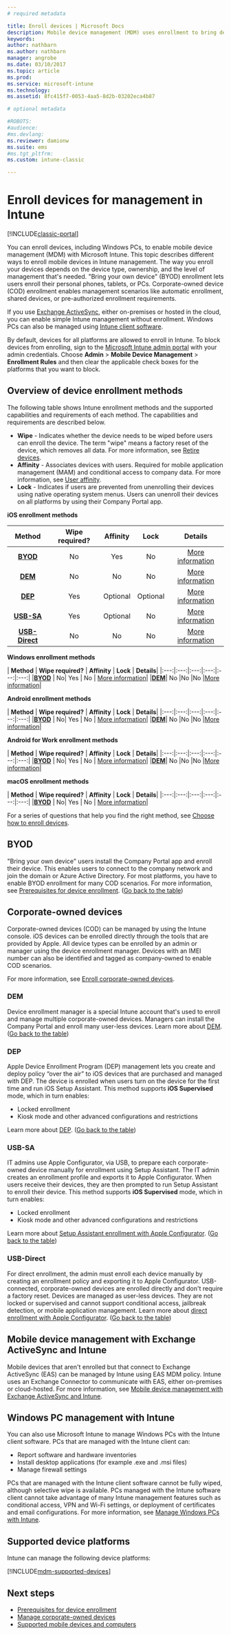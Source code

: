 ```yaml
---
# required metadata

title: Enroll devices | Microsoft Docs
description: Mobile device management (MDM) uses enrollment to bring devices into management and allow access to resources.
keywords:
author: nathbarn
ms.author: nathbarn
manager: angrobe
ms.date: 03/10/2017
ms.topic: article
ms.prod:
ms.service: microsoft-intune
ms.technology:
ms.assetid: 8fc415f7-0053-4aa5-8d2b-03202eca4b87

# optional metadata

#ROBOTS:
#audience:
#ms.devlang:
ms.reviewer: damionw
ms.suite: ems
#ms.tgt_pltfrm:
ms.custom: intune-classic

---
```


# Enroll devices for management in Intune

[!INCLUDE[classic-portal](../includes/classic-portal.md)]

You can enroll devices, including Windows PCs, to enable mobile device management (MDM) with Microsoft Intune. This topic describes different ways to enroll mobile devices in Intune management. The way you enroll your devices depends on the device type, ownership, and the level of management that's needed. "Bring your own device" (BYOD) enrollment lets users enroll their personal phones, tablets, or PCs. Corporate-owned device (COD) enrollment enables management scenarios like automatic enrollment, shared devices, or pre-authorized enrollment requirements.

If you use [Exchange ActiveSync](#mobile-device-management-with-exchange-activesync-and-intune), either on-premises or hosted in the cloud, you can enable simple Intune management without enrollment. Windows PCs can also be managed using [Intune client software](#manage-windows-pcs-with-intune).

By default, devices for all platforms are allowed to enroll in Intune. To block devices from enrolling, sign to the [Microsoft Intune admin portal](https://manage.microsoft.com) with your admin credentials. Choose **Admin** > **Mobile Device Management** > **Enrollment Rules** and then clear the applicable check boxes for the platforms that you want to block.

## Overview of device enrollment methods

The following table shows Intune enrollment methods and the supported capabilities and requirements of each method. The capabilities and requirements are described below.

- **Wipe** - Indicates whether the device needs to be wiped before users can enroll the device. The term "wipe" means a factory reset of the device, which removes all data. For more information, see [Retire devices](retire-devices-from-microsoft-intune-management.md).
- **Affinity** - Associates devices with users. Required for mobile application management (MAM) and conditional access to company data. For more information, see [User affinity](enroll-corporate-owned-ios-devices-in-microsoft-intune.md#use-the-company-portal-on-dep-enrolled-or-apple-configurator-enrolled-devices).
- **Lock** - Indicates if users are prevented from unenrolling their devices using native operating system menus. Users can unenroll their devices on all platforms by using their Company Portal app.

**iOS enrollment methods**

| **Method** |	**Wipe required?** |	**Affinity**	|	**Lock** | **Details** |
|:---:|:---:|:---:|:---:|:---:|
|**[BYOD](#byod)** | No|	Yes |	No | [More information](prerequisites-for-enrollment.md)|
|**[DEM](#dem)**|	No |No |No	| [More information](enroll-corporate-owned-devices-with-the-device-enrollment-manager-in-microsoft-intune.md)|
|**[DEP](#dep)**|	Yes |	Optional |	Optional|[More information](ios-device-enrollment-program-in-microsoft-intune.md)|
|**[USB-SA](#usb-sa)**|	Yes |	Optional |	No| [More information](ios-setup-assistant-enrollment-in-microsoft-intune.md)|
|**[USB-Direct](#usb-direct)**|	No |	No	| No|[More information](ios-direct-enrollment-in-microsoft-intune.md)|

**Windows enrollment methods**

| **Method** |	**Wipe required?** |	**Affinity**	|	**Lock** | **Details**|
|:---:|:---:|:---:|:---:|:---:|:---:|
|**[BYOD](#byod)** | No|	Yes |	No | [More information](prerequisites-for-enrollment.md)|
|**[DEM](#dem)**|	No |No |No	|[More information](enroll-corporate-owned-devices-with-the-device-enrollment-manager-in-microsoft-intune.md)|

**Android enrollment methods**

| **Method** |	**Wipe required?** |	**Affinity**	|	**Lock** | **Details**|
|:---:|:---:|:---:|:---:|:---:|:---:|
|**[BYOD](#byod)** | No|	Yes |	No | [More information](prerequisites-for-enrollment.md)|
|**[DEM](#dem)**|	No |No |No	|[More information](enroll-corporate-owned-devices-with-the-device-enrollment-manager-in-microsoft-intune.md)|

**Android for Work enrollment methods**

| **Method** |	**Wipe required?** |	**Affinity**	|	**Lock** | **Details**|
|:---:|:---:|:---:|:---:|:---:|:---:|
|**[BYOD](#byod)** | No|	Yes |	No | [More information](prerequisites-for-enrollment.md)|
|**[DEM](#dem)**|	No |No |No	|[More information](enroll-corporate-owned-devices-with-the-device-enrollment-manager-in-microsoft-intune.md)|

**macOS enrollment methods**

| **Method** |	**Wipe required?** |	**Affinity**	|	**Lock** | **Details**|
|:---:|:---:|:---:|:---:|:---:|:---:|
|**[BYOD](#byod)** | No|	Yes |	No | [More information](prerequisites-for-enrollment.md)|


For a series of questions that help you find the right method, see [Choose how to enroll devices](/intune-classic/get-started/choose-how-to-enroll-devices1).

## BYOD
"Bring your own device" users install the Company Portal app and enroll their device. This enables users to connect to the company network and join the domain or Azure Active Directory. For most platforms, you have to enable BYOD enrollment for many COD scenarios. For more information, see [Prerequisites for device enrollment](prerequisites-for-enrollment.md). ([Go back to the table](#overview-of-device-enrollment-methods))

## Corporate-owned devices
Corporate-owned devices (COD) can be managed by using the Intune console. iOS devices can be enrolled directly through the tools that are provided by Apple. All device types can be enrolled by an admin or manager using the device enrollment manager. Devices with an IMEI number can also be identified and tagged as company-owned to enable COD scenarios.

For more information, see [Enroll corporate-owned devices](manage-corporate-owned-devices.md).

### DEM
Device enrollment manager is a special Intune account that's used to enroll and manage multiple corporate-owned devices. Managers can install the Company Portal and enroll many user-less devices. Learn more about [DEM](enroll-corporate-owned-devices-with-the-device-enrollment-manager-in-microsoft-intune.md). ([Go back to the table](#overview-of-device-enrollment-methods))

### DEP
Apple Device Enrollment Program (DEP) management lets you create and deploy policy “over the air” to iOS devices that are purchased and managed with DEP. The device is enrolled when users turn on the device for the first time and run iOS Setup Assistant. This method supports **iOS Supervised** mode, which in turn enables:
  -	Locked enrollment
  -	Kiosk mode and other advanced configurations and restrictions

Learn more about [DEP](ios-device-enrollment-program-in-microsoft-intune.md). ([Go back to the table](#overview-of-device-enrollment-methods))

### USB-SA
IT admins use Apple Configurator, via USB, to prepare each corporate-owned device manually for enrollment using Setup Assistant. The IT admin creates an enrollment profile and exports it to Apple Configurator. When users receive their devices, they are then prompted to run Setup Assistant to enroll their device. This method supports **iOS Supervised** mode, which in turn enables:
  -	Locked enrollment
  -	Kiosk mode and other advanced configurations and restrictions

Learn more about [Setup Assistant enrollment with Apple Configurator](ios-setup-assistant-enrollment-in-microsoft-intune.md). ([Go back to the table](#overview-of-device-enrollment-methods))

### USB-Direct
For direct enrollment, the admin must enroll each device manually by creating an enrollment policy and exporting it to Apple Configurator. USB-connected, corporate-owned devices are enrolled directly and don't require a factory reset. Devices are managed as user-less devices. They are not locked or supervised and cannot support conditional access, jailbreak detection, or mobile application management.  Learn more about [direct enrollment with Apple Configurator](ios-direct-enrollment-in-microsoft-intune.md). ([Go back to the table](#overview-of-device-enrollment-methods))

## Mobile device management with Exchange ActiveSync and Intune
Mobile devices that aren't enrolled but that connect to Exchange ActiveSync (EAS) can be managed by Intune using EAS MDM policy. Intune uses an Exchange Connector to communicate with EAS, either on-premises or cloud-hosted. For more information, see [Mobile device management with Exchange ActiveSync and Intune](mobile-device-management-with-exchange-activesync-and-microsoft-intune.md).


## Windows PC management with Intune  
You can also use Microsoft Intune to manage Windows PCs with the Intune client software. PCs that are managed with the Intune client can:

 - Report software and hardware inventories
 - Install desktop applications (for example .exe and .msi files)
 - Manage firewall settings

PCs that are managed with the Intune client software cannot be fully wiped, although selective wipe is available. PCs managed with the Intune software client cannot take advantage of many Intune management features such as conditional access, VPN and Wi-Fi settings, or deployment of certificates and email configurations. For more information, see [Manage Windows PCs with Intune](manage-windows-pcs-with-microsoft-intune.md).

## Supported device platforms

Intune can manage the following device platforms:

[!INCLUDE[mdm-supported-devices](../includes/mdm-supported-devices.md)]

## Next steps
- [Prerequisites for device enrollment](prerequisites-for-enrollment.md)
- [Manage corporate-owned devices](manage-corporate-owned-devices.md)
- [Supported mobile  devices and computers](/intune/supported-devices-browsers#intune-supported-devices)
